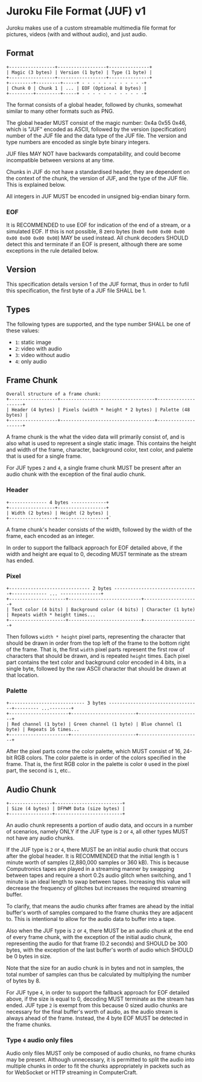 # Juroku File Format (JUF) v1
Juroku makes use of a custom streamable multimedia file format for pictures,
videos (with and without audio), and just audio.

## Format
```
+-----------------+------------------+---------------+
| Magic (3 bytes) | Version (1 byte) | Type (1 byte) |
+-----------------+------------------+---------------+
+---------+---------+-----+ - - - - - - - - - - - -+
| Chunk 0 | Chunk 1 | ... | EOF (Optional 8 bytes) |
+---------+---------+-----+ - - - - - - - - - - - -+
```
The format consists of a global header, followed by chunks, somewhat similar
to many other formats such as PNG.

The global header MUST consist of the magic number: 0x4a 0x55 0x46, which is "JUF"
encoded as ASCII, followed by the version (specification) number of the JUF file
and the data type of the JUF file. The version and type numbers are encoded
as single byte binary integers.

JUF files MAY NOT have backwards compatability,
and could become incompatible between versions at any time.

Chunks in JUF do not have a standardised header, they are dependent
on the context of the chunk, the version of JUF, and the type of the JUF file.
This is explained below.

All integers in JUF MUST be encoded in unsigned big-endian binary form.

### EOF
It is RECOMMENDED to use EOF for indication of the end of a stream, or a
simulated EOF. If this is
not possible, 8 zero bytes (`0x00 0x00 0x00 0x00 0x00 0x00 0x00 0x00`)
MAY be used instead. All chunk decoders SHOULD detect this and terminate if an
EOF is present, although there are some exceptions in the rule detailed below.

## Version
This specification details version 1 of the JUF format, thus in order to fufil
this specification, the first byte of a JUF file SHALL be 1.

## Types
The following types are supported, and the type number SHALL be one of these
values:
- `1`: static image
- `2`: video with audio
- `3`: video without audio
- `4`: only audio

## Frame Chunk
```
Overall structure of a frame chunk:
+------------------+-----------------------------------+--------------------+
| Header (4 bytes) | Pixels (width * height * 2 bytes) | Palette (48 bytes) |
+------------------+-----------------------------------+--------------------+
```
A frame chunk is the what the video data will primarily consist of, and is also
what is used to represent a single static image. This
contains the height and width of the frame,
character, background color, text color, and palette that is used for a
single frame.

For JUF types `2` and `4`, a single frame chunk MUST be present after an
audio chunk with the exception of the final audio chunk.

### Header
```
+-------------- 4 bytes -------------+
+-----------------+------------------+
| Width (2 bytes) | Height (2 bytes) |
+-----------------+------------------+`
```
A frame chunk's header consists of the width, followed by the width of the
frame, each encoded as an integer.

In order to support the fallback approach for EOF detailed above, if the width
and height are equal to 0, decoding MUST terminate as the stream has ended.

### Pixel
```
+------------------------------ 2 bytes -------------------------------+------------- ... ---------------+
+---------------------+---------------------------+--------------------+
| Text color (4 bits) | Background color (4 bits) | Character (1 byte) | Repeats width * height times...
+---------------------+---------------------------+--------------------+
```
Then follows `width * height` pixel parts, representing the character
that should be drawn in order from the top left of the frame to the bottom
right of the frame. That is, the first `width` pixel parts represent the first
row of characters that should be drawn, and is repeated `height` times.
Each pixel part contains the text color and background color encoded in 4 bits,
in a single byte, followed by the raw ASCII character that should be drawn at
that location.

### Palette
```
+---------------------------- 3 bytes ----------------------------------+--------- ...--------+
+----------------------+------------------------+-----------------------+
| Red channel (1 byte) | Green channel (1 byte) | Blue channel (1 byte) | Repeats 16 times...
+----------------------+------------------------+-----------------------+
```
After the pixel parts come the color palette, which MUST consist of 16, 24-bit
RGB colors. The color palette is in order of the colors specified in the frame.
That is, the first RGB color in the palette is color `0` used in the pixel part,
the second is `1`, etc..

## Audio Chunk
```
+----------------+-------------------------+
| Size (4 bytes) | DFPWM Data (size bytes) |
+----------------+-------------------------+
```
An audio chunk represents a portion of audio data, and occurs in a number of
scenarios, namely ONLY if the JUF type is `2` or `4`, all other types
MUST not have any audio chunks.

If the JUF type is `2` or `4`, there MUST be an initial audio chunk
that occurs after the global header. It is RECOMMENDED that the initial
length is 1 minute worth of samples (2,880,000 samples or 360 kB).
This is because Computronics tapes are played in a streaming manner by
swapping between tapes and require a short 0.2s audio glitch when switching,
and 1 minute is an ideal length to swap between tapes. Increasing this value
will decrease the frequency of glitches but increases the required streaming
buffer.

To clarify, that means the audio chunks after frames are ahead by the initial
buffer's worth of samples compared to the frame chunks they are adjacent to.
This is intentional to allow for the audio data to buffer into a tape.

Also when the JUF type is `2` or `4`, there MUST be an audio chunk at the
end of every frame chunk, with the exception of the initial audio chunk,
representing the audio for that frame (0.2 seconds) and SHOULD be 300 bytes,
with the exception of the last buffer's worth of audio which SHOULD be 0 bytes
in size.

Note that the size for an audio chunk is in bytes and not in samples, the
total number of samples can thus be calculated by multiplying the number
of bytes by 8.

For JUF type `4`, in order to support the fallback approach for EOF detailed
above, if the size is equal to 0, decoding MUST terminate as the stream has
ended. JUF type `2` is exempt from this because 0 sized audio chunks
are necessary for the final buffer's worth of audio, as the audio stream
is always ahead of the frame. Instead, the 4 byte EOF MUST be detected in
the frame chunks.

### Type `4` audio only files
Audio only files MUST only be composed of audio chunks, no frame chunks
may be present. Although unnecessary, it is permitted to split the audio
into multiple chunks in order to fit the chunks appropriately in
packets such as for WebSocket or HTTP streaming in ComputerCraft.
